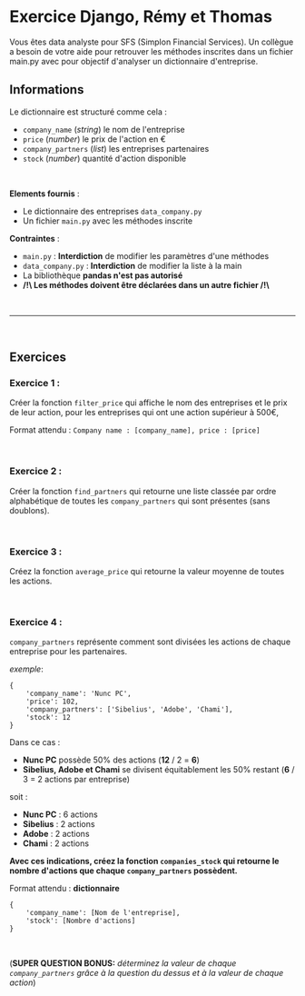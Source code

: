 # **Exercice Django, Rémy et Thomas**

Vous êtes data analyste pour SFS (Simplon Financial Services). Un collègue  a besoin de votre aide pour retrouver les méthodes inscrites dans un fichier main.py avec pour objectif d'analyser un dictionnaire d'entreprise.

## **Informations**

Le dictionnaire est structuré comme cela :
- `company_name` (*string*) le nom de l'entreprise
- `price` (*number*) le prix de l'action en €
- `company_partners` (*list*) les entreprises partenaires
- `stock` (*number*) quantité d'action disponible

&nbsp;

**Elements fournis** :
- Le dictionnaire des entreprises ``data_company.py``
- Un fichier ``main.py`` avec les méthodes inscrite


**Contraintes** :
- ``main.py`` : **Interdiction** de modifier les paramètres d'une méthodes
- ``data_company.py`` : **Interdiction** de modifier la liste à la main
- La bibliothèque **pandas n'est pas autorisé**
- **/!\ Les méthodes doivent être déclarées dans un autre fichier /!\\**

&nbsp;

---
&nbsp;
## **Exercices**

### **Exercice 1 :**
Créer la fonction ``filter_price`` qui affiche le nom des entreprises et le prix de leur action, pour les entreprises qui ont une action supérieur à 500€,
&nbsp;

Format attendu : ``Company name : [company_name], price : [price]``

&nbsp;

### **Exercice 2 :**
Créer la fonction ``find_partners`` qui retourne une liste classée par ordre alphabétique de toutes les ``company_partners`` qui sont présentes (sans doublons).

&nbsp;

### **Exercice 3 :**
Créez la fonction ``average_price`` qui retourne la valeur moyenne de toutes les actions.

&nbsp;

### **Exercice 4 :**
`company_partners` représente comment sont divisées les actions de chaque entreprise pour les partenaires.

*exemple*:
```
{
    'company_name': 'Nunc PC',
    'price': 102,
    'company_partners': ['Sibelius', 'Adobe', 'Chami'],
    'stock': 12
}
```
Dans ce cas :
- **Nunc PC** possède 50% des actions (**12** / 2 = **6**)
- **Sibelius, Adobe et Chami** se divisent équitablement les 50% restant (**6** / 3 = 2 actions par entreprise)

soit :
- **Nunc PC** : 6 actions
- **Sibelius** : 2 actions
- **Adobe** : 2 actions
- **Chami** : 2 actions



**Avec ces indications, créez la fonction ``companies_stock`` qui retourne le nombre d'actions que chaque ``company_partners`` possèdent.**
&nbsp;
&nbsp;


Format attendu : **dictionnaire**
```
{
    'company_name': [Nom de l'entreprise],
    'stock': [Nombre d'actions]
}
```


&nbsp;
&nbsp;
&nbsp;

(**SUPER QUESTION BONUS:** *déterminez la valeur de chaque ``company_partners`` grâce à la question du dessus et à la valeur de chaque action*)
